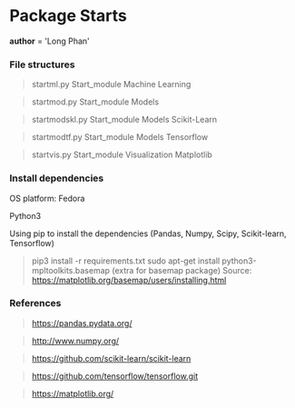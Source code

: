 # Package Starts 

__author__ = 'Long Phan'

### File structures 
> startml.py Start_module Machine Learning

> startmod.py Start_module Models

> startmodskl.py Start_module Models Scikit-Learn

> startmodtf.py Start_module Models Tensorflow

> startvis.py Start_module Visualization Matplotlib

### Install dependencies
OS platform: Fedora

Python3

Using pip to install the dependencies (Pandas, Numpy, Scipy, Scikit-learn, Tensorflow)
> pip3 install -r requirements.txt
> sudo apt-get install python3-mpltoolkits.basemap  (extra for basemap package)
Source: https://matplotlib.org/basemap/users/installing.html


### References
> https://pandas.pydata.org/

> http://www.numpy.org/

> https://github.com/scikit-learn/scikit-learn

> https://github.com/tensorflow/tensorflow.git

> https://matplotlib.org/
